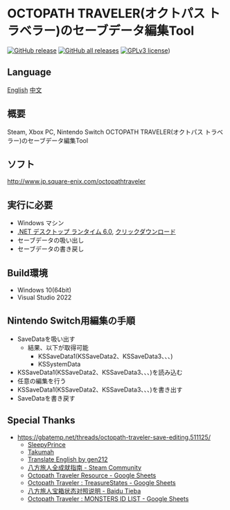 # OCTOPATH TRAVELER(オクトパス トラベラー)のセーブデータ編集Tool

[![GitHub release](https://img.shields.io/github/v/release/LonelyWindG/OctopathTraveler-SavaDataEditor?style=for-the-badge)](https://github.com/LonelyWindG/OctopathTraveler-SavaDataEditor/releases/latest)
[![GitHub all releases](https://img.shields.io/github/downloads/turtle-insect/OctopathTraveler/total?style=for-the-badge&color=00B000)](https://github.com/LonelyWindG/OctopathTraveler-SavaDataEditor/releases)
[![GPLv3 license](https://img.shields.io/github/license/LonelyWindG/OctopathTraveler-SavaDataEditor?style=for-the-badge&color=blue)](https://github.com/LonelyWindG/OctopathTraveler-SavaDataEditor/blob/main/LICENSE))

## Language

[English](README_EN.md) [中文](README.md)

## 概要

Steam, Xbox PC, Nintendo Switch OCTOPATH TRAVELER(オクトパス トラベラー)のセーブデータ編集Tool

## ソフト

http://www.jp.square-enix.com/octopathtraveler

## 実行に必要

* Windows マシン
* [.NET デスクトップ ランタイム 6.0](https://dotnet.microsoft.com/download), [クリックダウンロード](https://aka.ms/dotnet/6.0/windowsdesktop-runtime-win-x64.exe)
* セーブデータの吸い出し
* セーブデータの書き戻し

## Build環境

* Windows 10(64bit)
* Visual Studio 2022

## Nintendo Switch用編集の手順

* SaveDataを吸い出す
  * 結果、以下が取得可能
    * KSSaveData1(KSSaveData2、KSSaveData3、、、)
    * KSSystemData
* KSSaveData1(KSSaveData2、KSSaveData3、、、)を読み込む
* 任意の編集を行う
* KSSaveData1(KSSaveData2、KSSaveData3、、、)を書き出す
* SaveDataを書き戻す

## Special Thanks

* https://gbatemp.net/threads/octopath-traveler-save-editing.511125/
  * [SleepyPrince](https://gbatemp.net/members/sleepyprince.94652/)
  * [Takumah](https://gbatemp.net/members/takumah.456165/)
  * [Translate English by gen212](https://github.com/gen212/OctopathTraveler)
  * [八方旅人全成就指南 - Steam Community](https://steamcommunity.com/sharedfiles/filedetails/?id=2795091350)
  * [Octopath Traveler Resource - Google Sheets](https://docs.google.com/spreadsheets/d/14Kz5mTAYdxqdgjbkbotAMGC2aoiJBbrBUiLeh8Pwu0Q)
  * [Octopath Traveler : TreasureStates - Google Sheets](https://docs.google.com/spreadsheets/d/1WGN0166crI5IbnJ4QADnLiNHrL2FUr0MVFqmWH7dBRg)
  * [八方旅人宝箱状态对照说明 - Baidu Tieba](https://tieba.baidu.com/p/7822253075)
  * [Octopath Traveler : MONSTERS ID LIST - Google Sheets](https://docs.google.com/spreadsheets/d/1O1OYHmLNsUcak5dByXbmEFDaxIbp-mDSHGC6j92P5ho)
